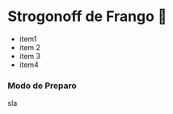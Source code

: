 # Strogonoff de Frango :chicken:



- item1
- item 2
- item 3
- item4

### Modo de Preparo

sla

## 



